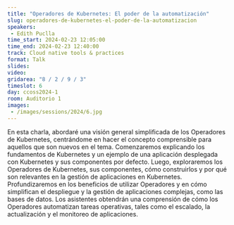 ```yaml
---
title: "Operadores de Kubernetes: El poder de la automatización"
slug: operadores-de-kubernetes-el-poder-de-la-automatizacion
speakers:
 - Edith Puclla
time_start: 2024-02-23 12:05:00
time_end: 2024-02-23 12:40:00
track: Cloud native tools & practices
format: Talk
slides: 
video: 
gridarea: "8 / 2 / 9 / 3"
timeslot: 6
day: ccoss2024-1
room: Auditorio 1
images: 
 - /images/sessions/2024/6.jpg
---
```


En esta charla, abordaré una visión general simplificada de los Operadores de Kubernetes, centrándome en hacer el concepto comprensible para aquellos que son nuevos en el tema. Comenzaremos explicando los fundamentos de Kubernetes y un ejemplo de una aplicación desplegada con Kubernetes y sus componentes por defecto. Luego, exploraremos los Operadores de Kubernetes, sus componentes, cómo construirlos y por qué son relevantes en la gestión de aplicaciones en Kubernetes. Profundizaremos en los beneficios de utilizar Operadores y en cómo simplifican el despliegue y la gestión de aplicaciones complejas, como las bases de datos. Los asistentes obtendrán una comprensión de cómo los Operadores automatizan tareas operativas, tales como el escalado, la actualización y el monitoreo de aplicaciones.